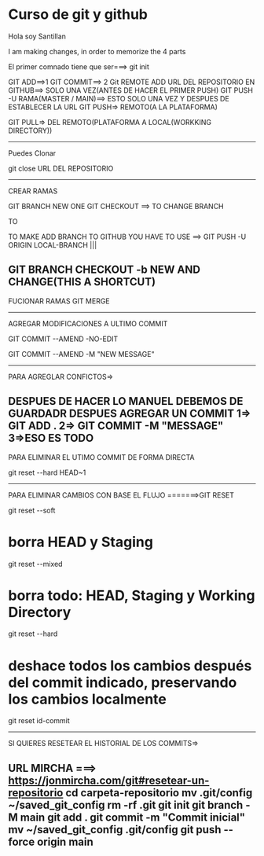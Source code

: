 # Curso de git y github


Hola soy Santillan
 
I am making changes, in order to memorize the 4 parts 

El primer comnado tiene que ser===>
git init

GIT ADD==>1
GIT COMMIT==> 2
Git REMOTE ADD  URL DEL REPOSITORIO EN GITHUB==> SOLO UNA VEZ(ANTES DE HACER EL PRIMER PUSH)
GIT PUSH -U RAMA(MASTER / MAIN)==> ESTO SOLO UNA VEZ Y DESPUES DE ESTABLECER LA URL
GIT PUSH=> REMOTO(A LA PLATAFORMA)

GIT PULL=> DEL REMOTO(PLATAFORMA A LOCAL(WORKKING DIRECTORY))

--------------------------------
Puedes Clonar

git close URL DEL REPOSITORIO

--------------------------
CREAR RAMAS 


GIT BRANCH NEW ONE
GIT CHECKOUT ==> TO CHANGE BRANCH

TO

TO MAKE ADD BRANCH TO GITHUB YOU HAVE TO USE ==>
GIT PUSH -U ORIGIN LOCAL-BRANCH
|||

GIT BRANCH CHECKOUT -b NEW AND CHANGE(THIS A SHORTCUT)
---------------------------------------

FUCIONAR RAMAS
GIT MERGE 



--------------------------
AGREGAR MODIFICACIONES A ULTIMO COMMIT

GIT COMMIT --AMEND -NO-EDIT

GIT COMMIT --AMEND -M "NEW MESSAGE"

______________________________________

PARA AGREGLAR CONFICTOS=>

DESPUES DE HACER LO MANUEL DEBEMOS DE GUARDADR  DESPUES AGREGAR UN COMMIT 
1=> GIT ADD .
2=> GIT COMMIT -M "MESSAGE"
3=>ESO ES TODO
-----------------------------------
PARA ELIMINAR EL UTIMO COMMIT DE FORMA DIRECTA

git reset --hard HEAD~1

----------------------------------

PARA ELIMINAR CAMBIOS CON BASE EL FLUJO
=======>GIT RESET 


git reset --soft

# borra HEAD y Staging
git reset --mixed

# borra todo: HEAD, Staging y Working Directory
git reset --hard

# deshace todos los cambios después del commit indicado, preservando los cambios localmente
git reset id-commit



------------------------------

SI QUIERES RESETEAR EL HISTORIAL DE LOS COMMITS=>

URL MIRCHA ===> https://jonmircha.com/git#resetear-un-repositorio
cd carpeta-repositorio
mv .git/config ~/saved_git_config
rm -rf .git
git init
git branch -M main
git add .
git commit -m "Commit inicial"
mv ~/saved_git_config .git/config
git push --force origin main
--------------------------
